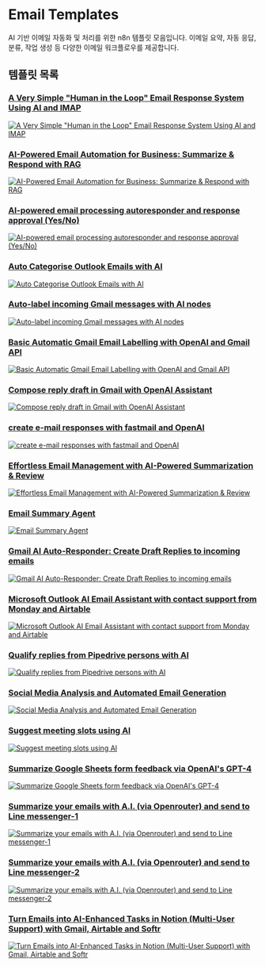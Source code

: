 # Email Templates

AI 기반 이메일 자동화 및 처리를 위한 n8n 템플릿 모음입니다. 이메일 요약, 자동 응답, 분류, 작업 생성 등 다양한 이메일 워크플로우를 제공합니다.

## 템플릿 목록

### [A Very Simple "Human in the Loop" Email Response System Using AI and IMAP](A%20Very%20Simple%20_Human%20in%20the%20Loop_%20Email%20Response%20System%20Using%20AI%20and%20IMAP.json)
[![A Very Simple "Human in the Loop" Email Response System Using AI and IMAP](A%20Very%20Simple%20_Human%20in%20the%20Loop_%20Email%20Response%20System%20Using%20AI%20and%20IMAP.png)](A%20Very%20Simple%20_Human%20in%20the%20Loop_%20Email%20Response%20System%20Using%20AI%20and%20IMAP.json)

### [AI-Powered Email Automation for Business: Summarize & Respond with RAG](AI-Powered%20Email%20Automation%20for%20Business_%20Summarize%20&%20Respond%20with%20RAG.json)
[![AI-Powered Email Automation for Business: Summarize & Respond with RAG](AI-Powered%20Email%20Automation%20for%20Business_%20Summarize%20&%20Respond%20with%20RAG.png)](AI-Powered%20Email%20Automation%20for%20Business_%20Summarize%20&%20Respond%20with%20RAG.json)

### [AI-powered email processing autoresponder and response approval (Yes/No)](AI-powered%20email%20processing%20autoresponder%20and%20response%20approval%20(Yes_No).json)
[![AI-powered email processing autoresponder and response approval (Yes/No)](AI-powered%20email%20processing%20autoresponder%20and%20response%20approval%20(Yes_No).png)](AI-powered%20email%20processing%20autoresponder%20and%20response%20approval%20(Yes_No).json)

### [Auto Categorise Outlook Emails with AI](Auto%20Categorise%20Outlook%20Emails%20with%20AI.json)
[![Auto Categorise Outlook Emails with AI](Auto%20Categorise%20Outlook%20Emails%20with%20AI.png)](Auto%20Categorise%20Outlook%20Emails%20with%20AI.json)

### [Auto-label incoming Gmail messages with AI nodes](Auto-label%20incoming%20Gmail%20messages%20with%20AI%20nodes.json)
[![Auto-label incoming Gmail messages with AI nodes](Auto-label%20incoming%20Gmail%20messages%20with%20AI%20nodes.png)](Auto-label%20incoming%20Gmail%20messages%20with%20AI%20nodes.json)

### [Basic Automatic Gmail Email Labelling with OpenAI and Gmail API](Basic%20Automatic%20Gmail%20Email%20Labelling%20with%20OpenAI%20and%20Gmail%20API.json)
[![Basic Automatic Gmail Email Labelling with OpenAI and Gmail API](Basic%20Automatic%20Gmail%20Email%20Labelling%20with%20OpenAI%20and%20Gmail%20API.png)](Basic%20Automatic%20Gmail%20Email%20Labelling%20with%20OpenAI%20and%20Gmail%20API.json)

### [Compose reply draft in Gmail with OpenAI Assistant](Compose%20reply%20draft%20in%20Gmail%20with%20OpenAI%20Assistant.json)
[![Compose reply draft in Gmail with OpenAI Assistant](Compose%20reply%20draft%20in%20Gmail%20with%20OpenAI%20Assistant.png)](Compose%20reply%20draft%20in%20Gmail%20with%20OpenAI%20Assistant.json)

### [create e-mail responses with fastmail and OpenAI](create%20e-mail%20responses%20with%20fastmail%20and%20OpenAI.json)
[![create e-mail responses with fastmail and OpenAI](create%20e-mail%20responses%20with%20fastmail%20and%20OpenAI.png)](create%20e-mail%20responses%20with%20fastmail%20and%20OpenAI.json)

### [Effortless Email Management with AI-Powered Summarization & Review](Effortless%20Email%20Management%20with%20AI-Powered%20Summarization%20&%20Review.json)
[![Effortless Email Management with AI-Powered Summarization & Review](Effortless%20Email%20Management%20with%20AI-Powered%20Summarization%20&%20Review.png)](Effortless%20Email%20Management%20with%20AI-Powered%20Summarization%20&%20Review.json)

### [Email Summary Agent](Email%20Summary%20Agent.json)
[![Email Summary Agent](Email%20Summary%20Agent.png)](Email%20Summary%20Agent.json)

### [Gmail AI Auto-Responder: Create Draft Replies to incoming emails](Gmail%20AI%20Auto-Responder_%20Create%20Draft%20Replies%20to%20incoming%20emails.json)
[![Gmail AI Auto-Responder: Create Draft Replies to incoming emails](Gmail%20AI%20Auto-Responder_%20Create%20Draft%20Replies%20to%20incoming%20emails.png)](Gmail%20AI%20Auto-Responder_%20Create%20Draft%20Replies%20to%20incoming%20emails.json)

### [Microsoft Outlook AI Email Assistant with contact support from Monday and Airtable](Microsoft%20Outlook%20AI%20Email%20Assistant%20with%20contact%20support%20from%20Monday%20and%20Airtable.json)
[![Microsoft Outlook AI Email Assistant with contact support from Monday and Airtable](Microsoft%20Outlook%20AI%20Email%20Assistant%20with%20contact%20support%20from%20Monday%20and%20Airtable.png)](Microsoft%20Outlook%20AI%20Email%20Assistant%20with%20contact%20support%20from%20Monday%20and%20Airtable.json)

### [Qualify replies from Pipedrive persons with AI](Qualify%20replies%20from%20Pipedrive%20persons%20with%20AI.json)
[![Qualify replies from Pipedrive persons with AI](Qualify%20replies%20from%20Pipedrive%20persons%20with%20AI.png)](Qualify%20replies%20from%20Pipedrive%20persons%20with%20AI.json)

### [Social Media Analysis and Automated Email Generation](Social%20Media%20Analysis%20and%20Automated%20Email%20Generation.json)
[![Social Media Analysis and Automated Email Generation](Social%20Media%20Analysis%20and%20Automated%20Email%20Generation.png)](Social%20Media%20Analysis%20and%20Automated%20Email%20Generation.json)

### [Suggest meeting slots using AI](Suggest%20meeting%20slots%20using%20AI.json)
[![Suggest meeting slots using AI](Suggest%20meeting%20slots%20using%20AI.png)](Suggest%20meeting%20slots%20using%20AI.json)

### [Summarize Google Sheets form feedback via OpenAI's GPT-4](Summarize%20Google%20Sheets%20form%20feedback%20via%20OpenAI_s%20GPT-4.json)
[![Summarize Google Sheets form feedback via OpenAI's GPT-4](Summarize%20Google%20Sheets%20form%20feedback%20via%20OpenAI_s%20GPT-4.png)](Summarize%20Google%20Sheets%20form%20feedback%20via%20OpenAI_s%20GPT-4.json)

### [Summarize your emails with A.I. (via Openrouter) and send to Line messenger-1](Summarize%20your%20emails%20with%20A.I.%20(via%20Openrouter)%20and%20send%20to%20Line%20messenger-1.json)
[![Summarize your emails with A.I. (via Openrouter) and send to Line messenger-1](Summarize%20your%20emails%20with%20A.I.%20(via%20Openrouter)%20and%20send%20to%20Line%20messenger-1.png)](Summarize%20your%20emails%20with%20A.I.%20(via%20Openrouter)%20and%20send%20to%20Line%20messenger-1.json)

### [Summarize your emails with A.I. (via Openrouter) and send to Line messenger-2](Summarize%20your%20emails%20with%20A.I.%20(via%20Openrouter)%20and%20send%20to%20Line%20messenger-2.json)
[![Summarize your emails with A.I. (via Openrouter) and send to Line messenger-2](Summarize%20your%20emails%20with%20A.I.%20(via%20Openrouter)%20and%20send%20to%20Line%20messenger-2.png)](Summarize%20your%20emails%20with%20A.I.%20(via%20Openrouter)%20and%20send%20to%20Line%20messenger-2.json)

### [Turn Emails into AI-Enhanced Tasks in Notion (Multi-User Support) with Gmail, Airtable and Softr](Turn%20Emails%20into%20AI-Enhanced%20Tasks%20in%20Notion%20(Multi-User%20Support)%20with%20Gmail,%20Airtable%20and%20Softr.json)
[![Turn Emails into AI-Enhanced Tasks in Notion (Multi-User Support) with Gmail, Airtable and Softr](Turn%20Emails%20into%20AI-Enhanced%20Tasks%20in%20Notion%20(Multi-User%20Support)%20with%20Gmail,%20Airtable%20and%20Softr.png)](Turn%20Emails%20into%20AI-Enhanced%20Tasks%20in%20Notion%20(Multi-User%20Support)%20with%20Gmail,%20Airtable%20and%20Softr.json)

